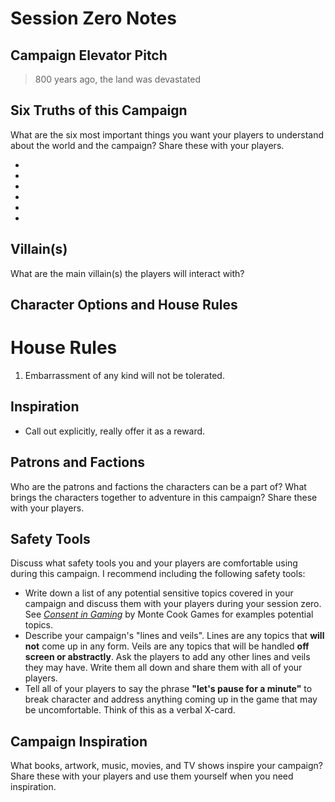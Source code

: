 # Session Zero Notes

## Campaign Elevator Pitch

> 800 years ago, the land was devastated 
## Six Truths of this Campaign

What are the six most important things you want your players to understand about the world and the campaign? Share these with your players.

- 
- 
- 
- 
- 
- 

## Villain(s)

What are the main villain(s) the players will interact with?

## Character Options and House Rules

# House Rules

1. Embarrassment of any kind will not be tolerated. 
## Inspiration
- Call out explicitly, really offer it as a reward.

## Patrons and Factions

Who are the patrons and factions the characters can be a part of? What brings the characters together to adventure in this campaign? Share these with your players.

## Safety Tools

Discuss what safety tools you and your players are comfortable using during this campaign. I recommend including the following safety tools:

- Write down a list of any potential sensitive topics covered in your campaign and discuss them with your players during your session zero. See [*Consent in Gaming*](https://www.montecookgames.com/consent-in-gaming/) by Monte Cook Games for examples potential topics.
- Describe your campaign's "lines and veils". Lines are any topics that **will not** come up in any form. Veils are any topics that will be handled **off screen or abstractly**. Ask the players to add any other lines and veils they may have. Write them all down and share them with all of your players.
- Tell all of your players to say the phrase **"let's pause for a minute"** to break character and address anything coming up in the game that may be uncomfortable. Think of this as a verbal X-card.

## Campaign Inspiration

What books, artwork, music, movies, and TV shows inspire your campaign? Share these with your players and use them yourself when you need inspiration.